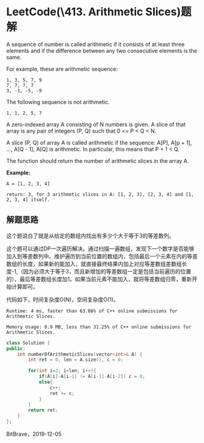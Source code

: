 # LeetCode(\413. Arithmetic Slices)题解

A sequence of number is called arithmetic if it consists of at least three elements and if the difference between any two consecutive elements is the same.

For example, these are arithmetic sequence:

```
1, 3, 5, 7, 9
7, 7, 7, 7
3, -1, -5, -9
```

The following sequence is not arithmetic.

```
1, 1, 2, 5, 7
```



A zero-indexed array A consisting of N numbers is given. A slice of that array is any pair of integers (P, Q) such that 0 <= P < Q < N.

A slice (P, Q) of array A is called arithmetic if the sequence:
A[P], A[p + 1], ..., A[Q - 1], A[Q] is arithmetic. In particular, this means that P + 1 < Q.

The function should return the number of arithmetic slices in the array A.



**Example:**

```
A = [1, 2, 3, 4]

return: 3, for 3 arithmetic slices in A: [1, 2, 3], [2, 3, 4] and [1, 2, 3, 4] itself.
```

## 解题思路

这个题说白了就是从给定的数组内找出有多少个大于等于3的等差数列。

这个题可以通过DP一次遍历解决。通过扫描一遍数组，发现下一个数字是否能够加入到等差数列中。维护遍历到当前位置的数组内，包括最后一个元素在内的等差数组的长度，如果新的能加入，就直接最终结果内加上对应等差数组差数组长度-1,（因为必须大于等于3，而且新增加的等差数组一定是包括当前遍历的位置的），最后等差数组长度加1。如果当前元素不能加入，就将等差数组归零，重新开始计算即可。

代码如下，时间复杂度O(N)，空间复杂度O(1)。

`Runtime: 4 ms, faster than 63.86% of C++ online submissions for Arithmetic Slices.`

`Memory Usage: 8.9 MB, less than 31.25% of C++ online submissions for Arithmetic Slices.`

```c++
class Solution {
public:
    int numberOfArithmeticSlices(vector<int>& A) {
        int ret = 0, len = A.size(), c = 0;

        for(int i=2; i<len; i++){
            if(A[i]-A[i-1] != A[i-1]-A[i-2]) c = 0;
            else{
                c++;
                ret += c;
            }
        }
        return ret;
    }
};
```

BitBrave，2019-12-05
